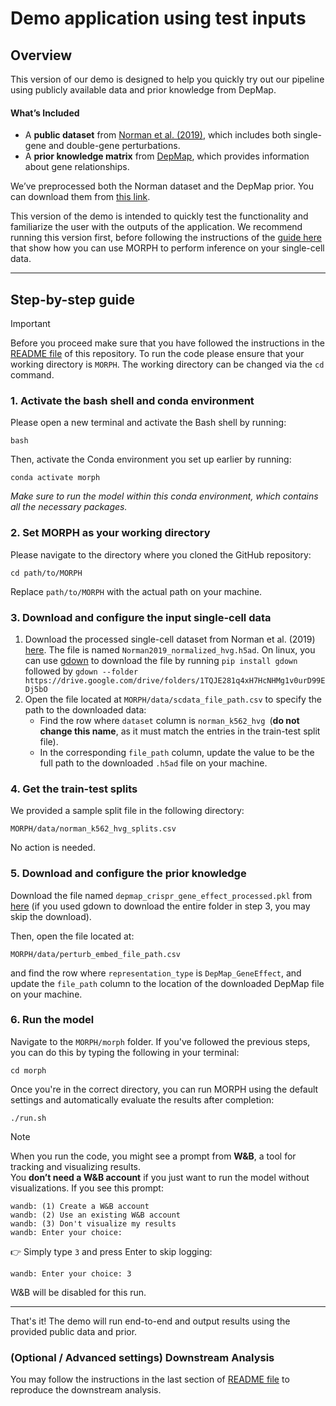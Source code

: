 # Demo application using test inputs

## Overview

This version of our demo is designed to help you quickly try out our pipeline using publicly available data and prior knowledge from DepMap.

#### What’s Included
- A **public dataset** from [Norman et al. (2019)](https://www.science.org/doi/10.1126/science.aax4438), which includes both single-gene and double-gene perturbations.
- A **prior knowledge matrix** from [DepMap](https://depmap.org/portal), which provides information about gene relationships.

We’ve preprocessed both the Norman dataset and the DepMap prior. You can download them from [this link](https://drive.google.com/drive/folders/1TQJE281q4xH7HcNHMg1v0urD99EDj5bO?usp=drive_link).

This version of the demo is intended to quickly test the functionality and familiarize the user with the outputs of the application. We recommend running this version first, before following the instructions of the [guide here](user_demo.md) that show how you can use MORPH to perform inference on your single-cell data.

---

## Step-by-step guide

> [!IMPORTANT]
> Before you proceed make sure that you have followed the instructions in the [README file](README.md) of this repository.
> To run the code please ensure that your working directory is ``MORPH``. The working directory can be changed via the ``cd`` command.

### 1. Activate the bash shell and conda environment
Please open a new terminal and activate the Bash shell by running:
```
bash
```

Then, activate the Conda environment you set up earlier by running:
```
conda activate morph
```

*Make sure to run the model within this conda environment, which contains all the necessary packages.*

### 2. Set MORPH as your working directory
Please navigate to the directory where you cloned the GitHub repository:
```
cd path/to/MORPH
```
Replace `path/to/MORPH` with the actual path on your machine.

### 3. Download and configure the input single-cell data
1. Download the processed single-cell dataset from Norman et al. (2019) [here](https://drive.google.com/drive/folders/1TQJE281q4xH7HcNHMg1v0urD99EDj5bO?usp=drive_link). The file is named `Norman2019_normalized_hvg.h5ad`. On linux, you can use [gdown](https://github.com/wkentaro/gdown) to download the file by running `pip install gdown` followed by `gdown --folder https://drive.google.com/drive/folders/1TQJE281q4xH7HcNHMg1v0urD99EDj5bO`
3. Open the file located at `MORPH/data/scdata_file_path.csv` to specify the path to the downloaded data:
    - Find the row where `dataset` column is `norman_k562_hvg `(**do not change this name**, as it must match the entries in the train-test split file).
    - In the corresponding `file_path` column, update the value to be the full path to the downloaded `.h5ad` file on your machine.

### 4. Get the train-test splits
We provided a sample split file in the following directory:
```
MORPH/data/norman_k562_hvg_splits.csv
```
No action is needed.

### 5. Download and configure the prior knowledge
Download the file named `depmap_crispr_gene_effect_processed.pkl` from [here](https://drive.google.com/drive/folders/1TQJE281q4xH7HcNHMg1v0urD99EDj5bO?usp=drive_link) (if you used gdown to download the entire folder in step 3, you may skip the download).

Then, open the file located at:
```
MORPH/data/perturb_embed_file_path.csv
```
and find the row where `representation_type` is `DepMap_GeneEffect`, and update the `file_path` column to the location of the downloaded DepMap file on your machine.

### 6. Run the model
Navigate to the `MORPH/morph` folder. If you've followed the previous steps, you can do this by typing the following in your terminal:
```
cd morph
```
Once you're in the correct directory, you can run MORPH using the default settings and automatically evaluate the results after completion:
```
./run.sh
```


> [!NOTE]
> When you run the code, you might see a prompt from **W&B**, a tool for tracking and visualizing results.  
You **don’t need a W&B account** if you just want to run the model without visualizations.
> If you see this prompt:
> ```
> wandb: (1) Create a W&B account
> wandb: (2) Use an existing W&B account
> wandb: (3) Don't visualize my results
> wandb: Enter your choice:
> ```
> 👉 Simply type `3` and press Enter to skip logging:
> ```
> wandb: Enter your choice: 3
> ```
> W&B will be disabled for this run.

---

That's it! The demo will run end-to-end and output results using the provided public data and prior.

### (Optional / Advanced settings) Downstream Analysis
You may follow the instructions in the last section of [README file](README.md) to reproduce the downstream analysis.

